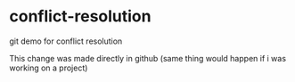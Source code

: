 # conflict-resolution
git demo for conflict resolution

This change was made directly in github (same thing would happen if i was working on a project)
